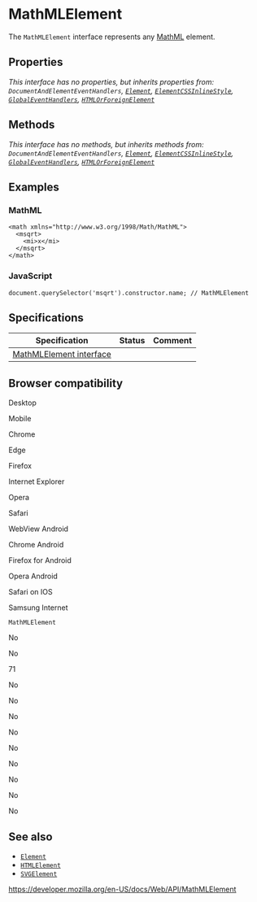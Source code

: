MathMLElement
=============

The `MathMLElement` interface represents any [MathML](https://developer.mozilla.org/en-US/docs/Web/MathML) element.

Properties
----------

*This interface has no properties, but inherits properties from: <span class="page-not-created">`DocumentAndElementEventHandlers`</span>, [`Element`](element), [`ElementCSSInlineStyle`](elementcssinlinestyle), [`GlobalEventHandlers`](globaleventhandlers), [`HTMLOrForeignElement`](htmlorforeignelement)*

Methods
-------

*This interface has no methods, but inherits methods from: <span class="page-not-created">`DocumentAndElementEventHandlers`</span>, [`Element`](element), [`ElementCSSInlineStyle`](elementcssinlinestyle), [`GlobalEventHandlers`](globaleventhandlers), [`HTMLOrForeignElement`](htmlorforeignelement)*

Examples
--------

### MathML

    <math xmlns="http://www.w3.org/1998/Math/MathML">
      <msqrt>
        <mi>x</mi>
      </msqrt>
    </math>

### JavaScript

    document.querySelector('msqrt').constructor.name; // MathMLElement

Specifications
--------------

<table><thead><tr class="header"><th>Specification</th><th>Status</th><th>Comment</th></tr></thead><tbody><tr class="odd"><td><a href="https://mathml-refresh.github.io/mathml-core/#dom-mathmlelement">MathMLElement interface</a></td><td></td><td></td></tr></tbody></table>

Browser compatibility
---------------------

Desktop

Mobile

Chrome

Edge

Firefox

Internet Explorer

Opera

Safari

WebView Android

Chrome Android

Firefox for Android

Opera Android

Safari on IOS

Samsung Internet

`MathMLElement`

No

No

71

No

No

No

No

No

No

No

No

No

See also
--------

-   [`Element`](element)
-   [`HTMLElement`](htmlelement)
-   [`SVGElement`](svgelement)

<a href="https://developer.mozilla.org/en-US/docs/Web/API/MathMLElement" class="_attribution-link">https://developer.mozilla.org/en-US/docs/Web/API/MathMLElement</a>
